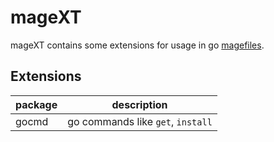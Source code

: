 # mageXT

mageXT contains some extensions for usage in go [magefiles](https://github.com/magefile/mage).

## Extensions

| package | description |
| ------- | ----------- |
| gocmd | go commands like `get`, `install` |